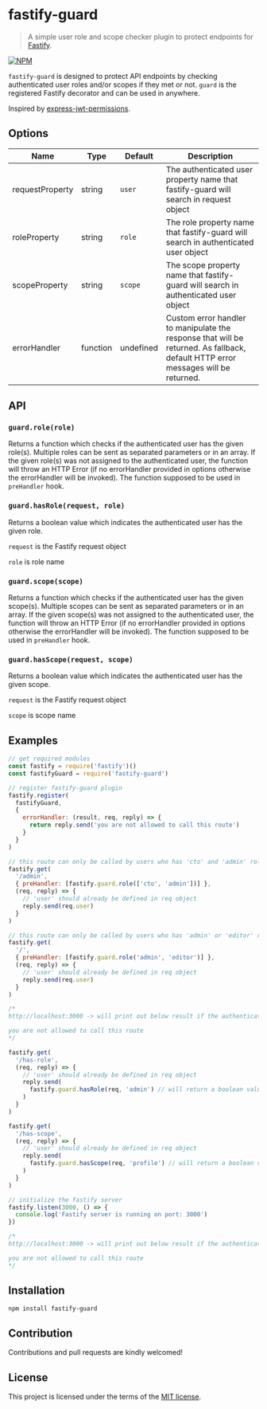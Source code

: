 # fastify-guard
> A simple user role and scope checker plugin to protect endpoints for [Fastify](https://github.com/fastify/fastify).

[![NPM](https://nodei.co/npm/fastify-guard.png)](https://nodei.co/npm/fastify-guard/)

`fastify-guard` is designed to protect API endpoints by checking authenticated user roles and/or scopes if they met or not. `guard` is the registered Fastify decorator and can be used in anywhere.

Inspired by [express-jwt-permissions](https://github.com/MichielDeMey/express-jwt-permissions).

## Options

| Name              | Type       | Default   | Description                                                                                                          |
| ---               | ---        | ---       | ---                                                                                                                  |
| requestProperty   | string     | `user`    | The authenticated user property name that fastify-guard will search in request object                                |
| roleProperty      | string     | `role`    | The role property name that fastify-guard will search in authenticated user object                                   |
| scopeProperty     | string     | `scope`   | The scope property name that fastify-guard will search in authenticated user object                                  |
| errorHandler      | function   | undefined | Custom error handler to manipulate the response that will be returned. As fallback, default HTTP error messages will be returned. |

## API

### `guard.role(role)`

Returns a function which checks if the authenticated user has the given role(s). Multiple roles can be sent as separated parameters or in an array. If the given role(s) was not assigned to the authenticated user, the function will throw an HTTP Error (if no errorHandler provided in options otherwise the errorHandler will be invoked). The function supposed to be used in `preHandler` hook.

### `guard.hasRole(request, role)`

Returns a boolean value which indicates the authenticated user has the given role.

`request` is the Fastify request object

`role` is role name

### `guard.scope(scope)`

Returns a function which checks if the authenticated user has the given scope(s). Multiple scopes can be sent as separated parameters or in an array. If the given scope(s) was not assigned to the authenticated user, the function will throw an HTTP Error (if no errorHandler provided in options otherwise the errorHandler will be invoked). The function supposed to be used in `preHandler` hook.

### `guard.hasScope(request, scope)`

Returns a boolean value which indicates the authenticated user has the given scope.

`request` is the Fastify request object

`scope` is scope name

## Examples

```js
// get required modules
const fastify = require('fastify')()
const fastifyGuard = require('fastify-guard')

// register fastify-guard plugin
fastify.register(
  fastifyGuard,
  {
    errorHandler: (result, req, reply) => {
      return reply.send('you are not allowed to call this route')
    }
  }
)

// this route can only be called by users who has 'cto' and 'admin' roles
fastify.get(
  '/admin',
  { preHandler: [fastify.guard.role(['cto', 'admin'])] },
  (req, reply) => {
    // 'user' should already be defined in req object
    reply.send(req.user)
  }
)

// this route can only be called by users who has 'admin' or 'editor' role
fastify.get(
  '/',
  { preHandler: [fastify.guard.role('admin', 'editor')] },
  (req, reply) => {
    // 'user' should already be defined in req object
    reply.send(req.user)
  }
)

/*
http://localhost:3000 -> will print out below result if the authenticated user does not have 'admin' role

you are not allowed to call this route
*/

fastify.get(
  '/has-role',
  (req, reply) => {
    // 'user' should already be defined in req object
    reply.send(
      fastify.guard.hasRole(req, 'admin') // will return a boolean value
    )
  }
)

fastify.get(
  '/has-scope',
  (req, reply) => {
    // 'user' should already be defined in req object
    reply.send(
      fastify.guard.hasScope(req, 'profile') // will return a boolean value
    )
  }
)

// initialize the fastify server
fastify.listen(3000, () => {
  console.log('Fastify server is running on port: 3000')
})

/*
http://localhost:3000 -> will print out below result if the authenticated user does not have 'admin' role

you are not allowed to call this route
*/
```

## Installation
`npm install fastify-guard`

## Contribution
Contributions and pull requests are kindly welcomed!

## License
This project is licensed under the terms of the [MIT license](https://github.com/hsynlms/fastify-guard/blob/master/LICENSE).
